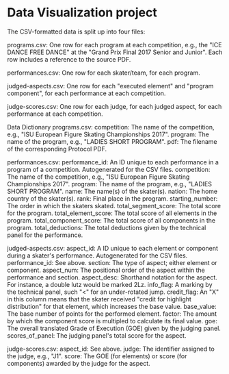 # Data Visualization project

The CSV-formatted data is split up into four files:

programs.csv: One row for each program at each competition, e.g., the "ICE DANCE FREE DANCE" at the "Grand Prix Final 2017 Senior and Junior". Each row includes a reference to the source PDF.

performances.csv: One row for each skater/team, for each program.

judged-aspects.csv: One row for each "executed element" and "program component", for each performance at each competition.

judge-scores.csv: One row for each judge, for each judged aspect, for each performance at each competition.

Data Dictionary
programs.csv:
competition: The name of the competition, e.g., "ISU European Figure Skating Championships 2017".
program: The name of the program, e.g., "LADIES SHORT PROGRAM".
pdf: The filename of the corresponding Protocol PDF.

performances.csv:
performance_id: An ID unique to each performance in a program of a competition. Autogenerated for the CSV files.
competition: The name of the competition, e.g., "ISU European Figure Skating Championships 2017".
program: The name of the program, e.g., "LADIES SHORT PROGRAM".
name: The name(s) of the skater(s).
nation: The home country of the skater(s).
rank: Final place in the program.
starting_number: The order in which the skaters skated.
total_segment_score: The total score for the program.
total_element_score: The total score of all elements in the program.
total_component_score: The total score of all components in the program.
total_deductions: The total deductions given by the technical panel for the performance.

judged-aspects.csv:
aspect_id: A ID unique to each element or component during a skater's performance. Autogenerated for the CSV files.
performance_id: See above.
section: The type of aspect; either element or component.
aspect_num: The positional order of the aspect within the performance and section.
aspect_desc: Shorthand notation for the aspect. For instance, a double lutz would be marked 2Lz.
info_flag: A marking by the technical panel, such "<" for an under-rotated jump.
credit_flag: An "X" in this column means that the skater received "credit for highlight distribution" for that element, which increases the base value.
base_value: The base number of points for the performed element.
factor: The amount by which the component score is multipled to calculate its final value.
goe: The overall translated Grade of Execution (GOE) given by the judging panel.
scores_of_panel: The judging panel's total score for the aspect.

judge-scores.csv:
aspect_id: See above.
judge: The identifier assigned to the judge, e.g., "J1".
score: The GOE (for elements) or score (for components) awarded by the judge for the aspect.